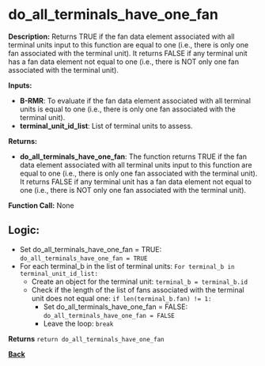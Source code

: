 # do_all_terminals_have_one_fan   

**Description:** Returns TRUE if the fan data element associated with all terminal units input to this function are equal to one (i.e., there is only one fan associated with the terminal unit). It returns FALSE if any terminal unit has a fan data element not equal to one (i.e., there is NOT only one fan associated with the terminal unit).   
   

**Inputs:**  
- **B-RMR**: To evaluate if the fan data element associated with all terminal units is equal to one (i.e., there is only one fan associated with the terminal unit).   
- **terminal_unit_id_list**: List of terminal units to assess.

**Returns:**  
- **do_all_terminals_have_one_fan**: The function returns TRUE if the fan data element associated with all terminal units input to this function are equal to one (i.e., there is only one fan associated with the terminal unit). It returns FALSE if any terminal unit has a fan data element not equal to one (i.e., there is NOT only one fan associated with the terminal unit).     
 
**Function Call:**  None  

## Logic: 
- Set do_all_terminals_have_one_fan = TRUE: `do_all_terminals_have_one_fan = TRUE`  
- For each terminal_b in the list of terminal units: `For terminal_b in terminal_unit_id_list:`  
    - Create an object for the terminal unit: `terminal_b = terminal_b.id`  
    - Check if the length of the list of fans associated with the terminal unit does not equal one: `if len(terminal_b.fan) != 1:`
        - Set do_all_terminals_have_one_fan = FALSE: `do_all_terminals_have_one_fan = FALSE`  
        - Leave the loop: `break`  

**Returns** `return do_all_terminals_have_one_fan`  

**[Back](../../../_toc.md)**
